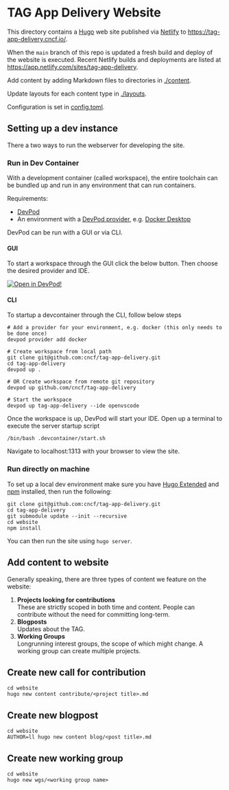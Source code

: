# TAG App Delivery Website

This directory contains a [Hugo](https://gohugo.io) web site published via [Netlify](https://www.netlify.com/) to <https://tag-app-delivery.cncf.io/>.

When the `main` branch of this repo is updated a fresh build and deploy of the website is executed. Recent Netlify builds and deployments are listed at <https://app.netlify.com/sites/tag-app-delivery>.

Add content by adding Markdown files to directories in [./content](./content).

Update layouts for each content type in [./layouts](./layouts/).

Configuration is set in [config.toml](./config.toml).

## Setting up a dev instance

There a two ways to run the webserver for developing the site.

### Run in Dev Container
With a development container (called workspace), the entire toolchain can be bundled up and run in any environment that can run containers.

Requirements:
- [DevPod](https://devpod.sh/docs/getting-started/install)
- An environment with a [DevPod provider](https://devpod.sh/docs/managing-providers/what-are-providers), e.g. [Docker Desktop](https://www.docker.com/products/docker-desktop/)

DevPod can be run with a GUI or via CLI.

#### GUI

To start a workspace through the GUI click the below button.
Then choose the desired provider and IDE.

[![Open in DevPod!](https://devpod.sh/assets/open-in-devpod.svg)](https://devpod.sh/open)

#### CLI
To startup a devcontainer through the CLI, follow below steps
```
# Add a provider for your environment, e.g. docker (this only needs to be done once)
devpod provider add docker

# Create workspace from local path
git clone git@github.com:cncf/tag-app-delivery.git
cd tag-app-delivery
devpod up .

# OR Create workspace from remote git repository
devpod up github.com/cncf/tag-app-delivery

# Start the workspace
devpod up tag-app-delivery --ide openvscode
```

Once the workspace is up, DevPod will start your IDE. Open up a terminal to execute the server startup script

```
/bin/bash .devcontainer/start.sh
```
Navigate to localhost:1313 with your browser to view the site.

### Run directly on machine

To set up a local dev environment make sure you have [Hugo Extended](https://gohugo.io/installation/linux/#editions) and [npm](https://www.npmjs.com/) installed, then run the following:

```
git clone git@github.com:cncf/tag-app-delivery.git
cd tag-app-delivery
git submodule update --init --recursive
cd website
npm install
```

You can then run the site using `hugo server`.

## Add content to website
Generally speaking, there are three types of content we feature on the website:
1. **Projects looking for contributions**  
These are strictly scoped in both time and content. People can contribute without the need for committing long-term.
1. **Blogposts**  
Updates about the TAG.
1. **Working Groups**  
Longrunning interest groups, the scope of which might change. A working group can create multiple projects.

## Create new call for contribution
```
cd website
hugo new content contribute/<project title>.md
```

## Create new blogpost
```
cd website
AUTHOR=ll hugo new content blog/<post title>.md
```

## Create new working group
```
cd website
hugo new wgs/<working group name>
```